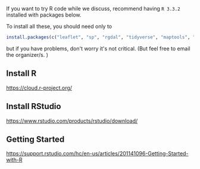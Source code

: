 If you want to try R code while we discuss, recommend having `R 3.3.2` installed with packages below. 

To install all these, you should need only to 

```R
install.packages(c("leaflet", "sp", "rgdal", "tidyverse", "maptools", "rworldmap", "mapview"))
```

but if you have problems, don't worry it's not critical. (But feel free to email the organizer/s. )

## Install R

https://cloud.r-project.org/

## Install RStudio

https://www.rstudio.com/products/rstudio/download/

## Getting Started

https://support.rstudio.com/hc/en-us/articles/201141096-Getting-Started-with-R


